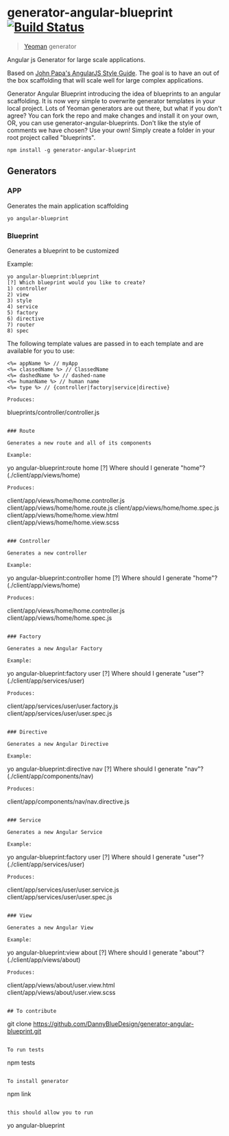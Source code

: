 # generator-angular-blueprint [![Build Status](https://secure.travis-ci.org/DannyBlueDesign/generator-angular-blueprint.png?branch=master)](https://travis-ci.org/DannyBlueDesign/generator-angular-blueprint)

> [Yeoman](http://yeoman.io) generator

Angular js Generator for large scale applications. 

Based on [John Papa's AngularJS Style Guide](https://github.com/johnpapa/angularjs-styleguide). 
The goal is to have an out of the box scaffolding that will scale well for large complex applications.


Generator Angular Blueprint introducing the idea of blueprints to an angular scaffolding. It is now very simple to overwrite generator templates in your local project.
Lots of Yeoman generators are out there, but what if you don't agree? You can fork the repo and make changes and install it on your own, OR, you can use generator-angular-blueprints.
Don't like the style of comments we have chosen? Use your own! Simply create a folder in your root project called "blueprints".

```
npm install -g generator-angular-blueprint
```

## Generators

### APP

Generates the main application scaffolding

```
yo angular-blueprint
```

### Blueprint

Generates a blueprint to be customized

Example:
```
yo angular-blueprint:blueprint
[?] Which blueprint would you like to create?
1) controller
2) view
3) style
4) service
5) factory
6) directive
7) router
8) spec
```

The following template values are passed in to each template and are available for you to use:
```
<%= appName %> // myApp
<%= classedName %> // ClassedName
<%= dashedName %> // dashed-name
<%= humanName %> // human name
<%= type %> // {controller|factory|service|directive}

Produces:
```
blueprints/controller/controller.js
```

### Route

Generates a new route and all of its components

Example:
```
yo angular-blueprint:route home
[?] Where should I generate "home"? (./client/app/views/home)
```
Produces:
```
client/app/views/home/home.controller.js
client/app/views/home/home.route.js
client/app/views/home/home.spec.js
client/app/views/home/home.view.html
client/app/views/home/home.view.scss
```

### Controller

Generates a new controller

Example:
```
yo angular-blueprint:controller home
[?] Where should I generate "home"? (./client/app/views/home)
```
Produces:
```
client/app/views/home/home.controller.js
client/app/views/home/home.spec.js
```

### Factory

Generates a new Angular Factory

Example:
```
yo angular-blueprint:factory user
[?] Where should I generate "user"? (./client/app/services/user)
```
Produces:
```
client/app/services/user/user.factory.js
client/app/services/user/user.spec.js
```

### Directive

Generates a new Angular Directive

Example:
```
yo angular-blueprint:directive nav
[?] Where should I generate "nav"? (./client/app/components/nav)
```
Produces:
```
client/app/components/nav/nav.directive.js
```

### Service

Generates a new Angular Service

Example:
```
yo angular-blueprint:factory user
[?] Where should I generate "user"? (./client/app/services/user)
```
Produces:
```
client/app/services/user/user.service.js
client/app/services/user/user.spec.js
```

### View

Generates a new Angular View

Example:
```
yo angular-blueprint:view about
[?] Where should I generate "about"? (./client/app/views/about)
```
Produces:
```
client/app/views/about/user.view.html
client/app/views/about/user.view.scss
```

## To contribute
```
git clone https://github.com/DannyBlueDesign/generator-angular-blueprint.git
```

To run tests
```
npm tests
```

To install generator
```
npm link
```

this should allow you to run
```
yo angular-blueprint
```
